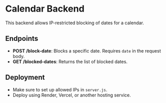 # Calendar Backend

This backend allows IP-restricted blocking of dates for a calendar.

## Endpoints
- **POST /block-date**: Blocks a specific date. Requires `date` in the request body.
- **GET /blocked-dates**: Returns the list of blocked dates.

## Deployment
- Make sure to set up allowed IPs in `server.js`.
- Deploy using Render, Vercel, or another hosting service.
